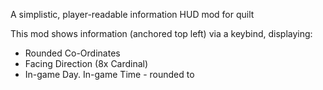 A simplistic, player-readable information HUD mod for quilt

This mod shows information (anchored top left) via a keybind, displaying:
 - Rounded Co-Ordinates
 - Facing Direction (8x Cardinal)
 - In-game Day. In-game Time - rounded to

